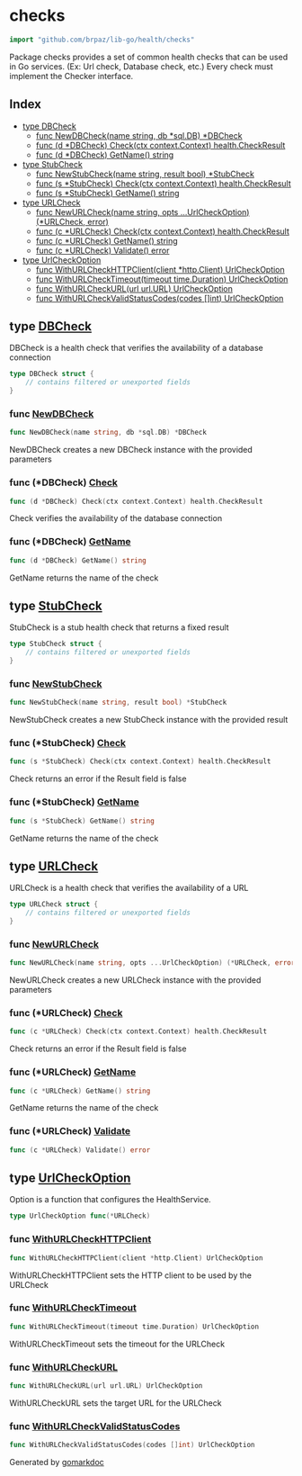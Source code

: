 <!-- Code generated by gomarkdoc. DO NOT EDIT -->

# checks

```go
import "github.com/brpaz/lib-go/health/checks"
```

Package checks provides a set of common health checks that can be used in Go services. \(Ex: Url check, Database check, etc.\) Every check must implement the Checker interface.

## Index

- [type DBCheck](<#DBCheck>)
  - [func NewDBCheck\(name string, db \*sql.DB\) \*DBCheck](<#NewDBCheck>)
  - [func \(d \*DBCheck\) Check\(ctx context.Context\) health.CheckResult](<#DBCheck.Check>)
  - [func \(d \*DBCheck\) GetName\(\) string](<#DBCheck.GetName>)
- [type StubCheck](<#StubCheck>)
  - [func NewStubCheck\(name string, result bool\) \*StubCheck](<#NewStubCheck>)
  - [func \(s \*StubCheck\) Check\(ctx context.Context\) health.CheckResult](<#StubCheck.Check>)
  - [func \(s \*StubCheck\) GetName\(\) string](<#StubCheck.GetName>)
- [type URLCheck](<#URLCheck>)
  - [func NewURLCheck\(name string, opts ...UrlCheckOption\) \(\*URLCheck, error\)](<#NewURLCheck>)
  - [func \(c \*URLCheck\) Check\(ctx context.Context\) health.CheckResult](<#URLCheck.Check>)
  - [func \(c \*URLCheck\) GetName\(\) string](<#URLCheck.GetName>)
  - [func \(c \*URLCheck\) Validate\(\) error](<#URLCheck.Validate>)
- [type UrlCheckOption](<#UrlCheckOption>)
  - [func WithURLCheckHTTPClient\(client \*http.Client\) UrlCheckOption](<#WithURLCheckHTTPClient>)
  - [func WithURLCheckTimeout\(timeout time.Duration\) UrlCheckOption](<#WithURLCheckTimeout>)
  - [func WithURLCheckURL\(url url.URL\) UrlCheckOption](<#WithURLCheckURL>)
  - [func WithURLCheckValidStatusCodes\(codes \[\]int\) UrlCheckOption](<#WithURLCheckValidStatusCodes>)


<a name="DBCheck"></a>
## type [DBCheck](<https://github.com/brpaz/lib-go/blob/main/health/checks/db.go#L12-L15>)

DBCheck is a health check that verifies the availability of a database connection

```go
type DBCheck struct {
    // contains filtered or unexported fields
}
```

<a name="NewDBCheck"></a>
### func [NewDBCheck](<https://github.com/brpaz/lib-go/blob/main/health/checks/db.go#L18>)

```go
func NewDBCheck(name string, db *sql.DB) *DBCheck
```

NewDBCheck creates a new DBCheck instance with the provided parameters

<a name="DBCheck.Check"></a>
### func \(\*DBCheck\) [Check](<https://github.com/brpaz/lib-go/blob/main/health/checks/db.go#L31>)

```go
func (d *DBCheck) Check(ctx context.Context) health.CheckResult
```

Check verifies the availability of the database connection

<a name="DBCheck.GetName"></a>
### func \(\*DBCheck\) [GetName](<https://github.com/brpaz/lib-go/blob/main/health/checks/db.go#L26>)

```go
func (d *DBCheck) GetName() string
```

GetName returns the name of the check

<a name="StubCheck"></a>
## type [StubCheck](<https://github.com/brpaz/lib-go/blob/main/health/checks/stub.go#L11-L14>)

StubCheck is a stub health check that returns a fixed result

```go
type StubCheck struct {
    // contains filtered or unexported fields
}
```

<a name="NewStubCheck"></a>
### func [NewStubCheck](<https://github.com/brpaz/lib-go/blob/main/health/checks/stub.go#L17>)

```go
func NewStubCheck(name string, result bool) *StubCheck
```

NewStubCheck creates a new StubCheck instance with the provided result

<a name="StubCheck.Check"></a>
### func \(\*StubCheck\) [Check](<https://github.com/brpaz/lib-go/blob/main/health/checks/stub.go#L30>)

```go
func (s *StubCheck) Check(ctx context.Context) health.CheckResult
```

Check returns an error if the Result field is false

<a name="StubCheck.GetName"></a>
### func \(\*StubCheck\) [GetName](<https://github.com/brpaz/lib-go/blob/main/health/checks/stub.go#L25>)

```go
func (s *StubCheck) GetName() string
```

GetName returns the name of the check

<a name="URLCheck"></a>
## type [URLCheck](<https://github.com/brpaz/lib-go/blob/main/health/checks/url.go#L17-L23>)

URLCheck is a health check that verifies the availability of a URL

```go
type URLCheck struct {
    // contains filtered or unexported fields
}
```

<a name="NewURLCheck"></a>
### func [NewURLCheck](<https://github.com/brpaz/lib-go/blob/main/health/checks/url.go#L56>)

```go
func NewURLCheck(name string, opts ...UrlCheckOption) (*URLCheck, error)
```

NewURLCheck creates a new URLCheck instance with the provided parameters

<a name="URLCheck.Check"></a>
### func \(\*URLCheck\) [Check](<https://github.com/brpaz/lib-go/blob/main/health/checks/url.go#L93>)

```go
func (c *URLCheck) Check(ctx context.Context) health.CheckResult
```

Check returns an error if the Result field is false

<a name="URLCheck.GetName"></a>
### func \(\*URLCheck\) [GetName](<https://github.com/brpaz/lib-go/blob/main/health/checks/url.go#L88>)

```go
func (c *URLCheck) GetName() string
```

GetName returns the name of the check

<a name="URLCheck.Validate"></a>
### func \(\*URLCheck\) [Validate](<https://github.com/brpaz/lib-go/blob/main/health/checks/url.go#L75>)

```go
func (c *URLCheck) Validate() error
```



<a name="UrlCheckOption"></a>
## type [UrlCheckOption](<https://github.com/brpaz/lib-go/blob/main/health/checks/url.go#L26>)

Option is a function that configures the HealthService.

```go
type UrlCheckOption func(*URLCheck)
```

<a name="WithURLCheckHTTPClient"></a>
### func [WithURLCheckHTTPClient](<https://github.com/brpaz/lib-go/blob/main/health/checks/url.go#L43>)

```go
func WithURLCheckHTTPClient(client *http.Client) UrlCheckOption
```

WithURLCheckHTTPClient sets the HTTP client to be used by the URLCheck

<a name="WithURLCheckTimeout"></a>
### func [WithURLCheckTimeout](<https://github.com/brpaz/lib-go/blob/main/health/checks/url.go#L29>)

```go
func WithURLCheckTimeout(timeout time.Duration) UrlCheckOption
```

WithURLCheckTimeout sets the timeout for the URLCheck

<a name="WithURLCheckURL"></a>
### func [WithURLCheckURL](<https://github.com/brpaz/lib-go/blob/main/health/checks/url.go#L36>)

```go
func WithURLCheckURL(url url.URL) UrlCheckOption
```

WithURLCheckURL sets the target URL for the URLCheck

<a name="WithURLCheckValidStatusCodes"></a>
### func [WithURLCheckValidStatusCodes](<https://github.com/brpaz/lib-go/blob/main/health/checks/url.go#L49>)

```go
func WithURLCheckValidStatusCodes(codes []int) UrlCheckOption
```



Generated by [gomarkdoc](<https://github.com/princjef/gomarkdoc>)

